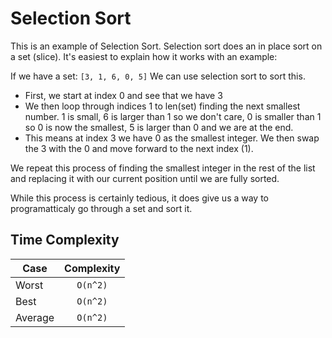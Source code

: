 # Selection Sort

This is an example of Selection Sort. Selection sort does an in place sort
on a set (slice). It's easiest to explain how it works with an example:

If we have a set: `[3, 1, 6, 0, 5]` We can use selection sort to sort this.

- First, we start at index 0 and see that we have 3
- We then loop through indices 1 to len(set) finding the next smallest number.
  1 is small, 6 is larger than 1 so we don't care, 0 is smaller than 1 so 0
  is now the smallest, 5 is larger than 0 and we are at the end.
- This means at index 3 we have 0 as the smallest integer. We then swap the 3
  with the 0 and move forward to the next index (1).

We repeat this process of finding the smallest integer in the rest of the
list and replacing it with our current position until we are fully sorted.

While this process is certainly tedious, it does give us a way to
programatticaly go through a set and sort it.

## Time Complexity

| Case      | Complexity  |
| --------- |:-----------:|
| Worst     | `O(n^2)`    |
| Best      | `O(n^2)`    |
| Average   | `O(n^2)`    |
